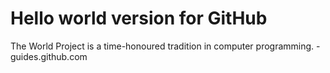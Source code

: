 # Hello world version for GitHub

The World Project is a time-honoured tradition in computer programming.
    - guides.github.com
